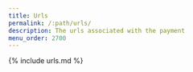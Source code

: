 ```yaml
---
title: Urls
permalink: /:path/urls/
description: The urls associated with the payment
menu_order: 2700
---
```


{% include urls.md %}
